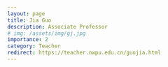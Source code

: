 ```yaml
---
layout: page
title: Jia Guo
description: Associate Professor
# img: /assets/img/gj.jpg
importance: 2
category: Teacher
redirect: https://teacher.nwpu.edu.cn/guojia.html
---
```

